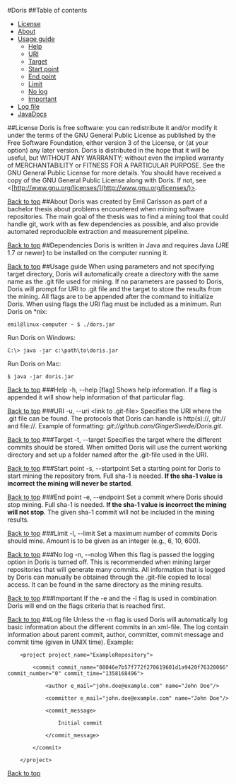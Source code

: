 #Doris
##Table of contents
* [License](#license)
* [About](#about)
* [Usage guide](#usage-guide)
	* [Help](#help)
	* [URI](#uri)
	* [Target](#target)
	* [Start point](#start-point) 
	* [End point](#end-point)
	* [Limit](#limit)
	* [No log](#no-log)
	* [Important](#important)
* [Log file](#log-file)
* [JavaDocs](http://gingerswede.github.io/doris/)

##License
Doris is free software: you can redistribute it and/or modify it under the terms of the GNU General Public License as published by the Free Software Foundation, either version 3 of the License, or (at your option) any later version.
Doris is distributed in the hope that it will be useful, but WITHOUT ANY WARRANTY; without even the implied warranty of MERCHANTABILITY or FITNESS FOR A PARTICULAR PURPOSE.  See the  GNU General Public License for more details.
You should have received a copy of the GNU General Public License along with Doris.  If not, see <[http://www.gnu.org/licenses/](http://www.gnu.org/licenses/)>.

[Back to top](#table-of-contents)
##About
Doris was created by Emil Carlsson as part of a bachelor thesis about problems encountered when mining software repositories. The main goal of the thesis was to find a mining tool that could handle git, work with as few dependencies as possible, and also provide automated reproducible extraction and measurement pipeline.

[Back to top](#table-of-contents)
##Dependencies
Doris is written in Java and requires Java (JRE 1.7 or newer) to be installed on the computer running it.

[Back to top](#table-of-contents)
##Usage guide
When using parameters and not specifying target directory, Doris will automatically create a directory with the same name as the .git file used for mining. If no parameters are passed to Doris, Doris will prompt for URI to .git file and the target to store the results from the mining.
All flags are to be appended after the command to initialize Doris. When using flags the URI flag must be included as a minimum.
Run Doris on *nix:

	emil@linux-computer ~ $ ./dors.jar
Run Doris on Windows:

	C:\> java -jar c:\path\to\doris.jar
	
Run Doris on Mac:

	$ java -jar doris.jar

[Back to top](#table-of-contents)
###Help
	-h, --help [flag]
Shows help information. If a flag is appended it will show help information of that particular flag.

[Back to top](#table-of-contents)
###URI
	-u, --uri <link to .git-file>
Specifies the URI where the .git file can be found. The protocols that Doris can handle is http(s)://, git:// and file://.  Example of formatting: *git://github.com/GingerSwede/Doris.git*.

[Back to top](#table-of-contents)
###Target
	-t, --target <path to target directory>
Specifies the target where the different commits should be stored. When omitted Doris will use the current working directory and set up a folder named after the .git-file used in the URI.

[Back to top](#table-of-contents)
###Start point
	-s, --startpoint <commit sha-1>
Set a starting point for Doris to start mining the repository from. Full sha-1 is needed. **If the sha-1 value is incorrect the mining will never be started**.

[Back to top](#table-of-contents)
###End point
	-e, --endpoint <commit sha-1>
Set a commit where Doris should stop mining. Full sha-1 is needed. **If the sha-1 value is incorrect the mining will not stop**. The given sha-1 commit will not be included in the mining results.

[Back to top](#table-of-contents)
###Limit
	-l, --limit <max number of commits>
Set a maximum number of commits Doris should mine. Amount is to be given as an integer (e.g., 6, 10, 600). 

[Back to top](#table-of-contents)
###No log
	-n, --nolog
When this flag is passed the logging option in Doris is turned off. This is recommended when mining larger repositories that will generate many commits. All information that is logged by Doris can manually be obtained through the .git-file copied to local access. It can be found in the same directory as the mining results.

[Back to top](#table-of-contents)
###Important
If the -e and the -l flag is used in combination Doris will end on the flags criteria that is reached first.

[Back to top](#table-of-contents)
##Log file
Unless the -n flag is used Doris will automatically log basic information about the different commits in an xml-file. The log contain information about parent commit, author, committer, commit message and commit time (given in UNIX time).
Example:

		<project project_name="ExampleRepository">

			<commit commit_name="08046e7b57f772f270619601d1a9420f76320066" commit_number="0" commit_time="1358168496">

				<author e_mail="john.doe@example.com" name="John Doe"/>

				<committer e_mail="john.doe@example.com" name="John Doe"/>

				<commit_message>

					Initial commit

				</commit_message>

			</commit>

		</project>

[Back to top](#table-of-contents)

